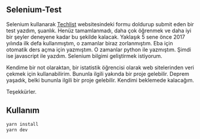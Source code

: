 ## Selenium-Test

Selenium kullanarak [Techlist](https://www.techlistic.com/p/selenium-practice-form.html) websitesindeki formu doldurup submit eden bir test yazdım, şuanlık.
Henüz tamamlanmadı, daha çok öğrenmek ve daha iyi bir şeyler deneyene kadar bu şekilde kalacak.
Yaklaşık 5 sene önce 2017 yılında ilk defa kullanmıştım, o zamanlar biraz zorlanmıştım. Eba için otomatik ders açma için yazmıştım. O zamanlar python ile yazmıştım. Şimdi ise javascript ile yazdım. Selenium bilgimi geliştirmek istiyorum.

Kendime bir not olaraktan, bir istatistik öğrencisi olarak web sitelerinden veri çekmek için kullanabilirim. Bununla ilgili yakında bir proje gelebilir. Deprem yaşadık, belki bununla ilgili bir proje gelebilir. Kendimi beklemede kalacağım.

Teşekkürler.

## Kullanım

```bash
yarn install
yarn dev
```

